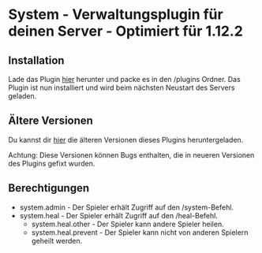 # System - Verwaltungsplugin für deinen Server - Optimiert für 1.12.2

## Installation

Lade das Plugin [hier](https://raw.githubusercontent.com/derdeveloper/system/master/resources/System-1.0-SNAPSHOT.jar) herunter und packe es in den /plugins Ordner.
Das Plugin ist nun installiert und wird beim nächsten Neustart des Servers geladen.

## Ältere Versionen

Du kannst dir [hier](https://github.com/derdeveloper/system/blob/master/DOWNLOADS.md) die älteren Versionen dieses Plugins heruntergeladen.

Achtung: Diese Versionen können Bugs enthalten, die in neueren Versionen des Plugins gefixt wurden.

## Berechtigungen
* system.admin - Der Spieler erhält Zugriff auf den /system-Befehl.
* system.heal - Der Spieler erhält Zugriff auf den /heal-Befehl.
  - system.heal.other - Der Spieler kann andere Spieler heilen.
  - system.heal.prevent - Der Spieler kann nicht von anderen Spielern geheilt werden.